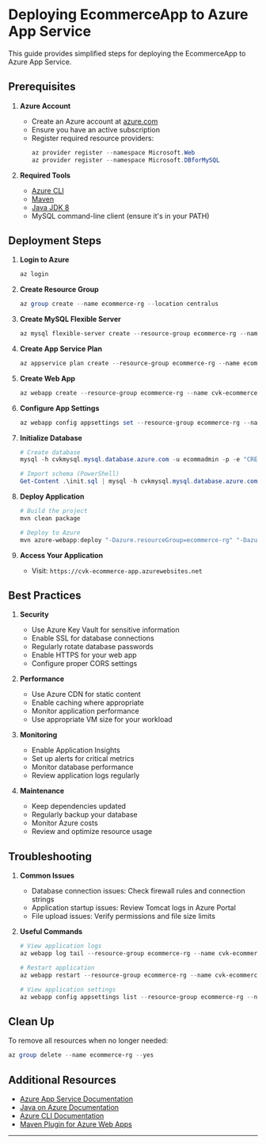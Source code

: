 # Deploying EcommerceApp to Azure App Service

This guide provides simplified steps for deploying the EcommerceApp to Azure App Service.

## Prerequisites

1.  **Azure Account**
    *   Create an Azure account at [azure.com](https://azure.com)
    *   Ensure you have an active subscription
    *   Register required resource providers:
        ```powershell
        az provider register --namespace Microsoft.Web
        az provider register --namespace Microsoft.DBforMySQL
        ```

2.  **Required Tools**
    *   [Azure CLI](https://docs.microsoft.com/en-us/cli/azure/install-azure-cli)
    *   [Maven](https://maven.apache.org/download.cgi)
    *   [Java JDK 8](https://www.oracle.com/java/technologies/javase/javase8-archive-downloads.html)
    *   MySQL command-line client (ensure it's in your PATH)

## Deployment Steps

1.  **Login to Azure**
    ```powershell
    az login
    ```

2.  **Create Resource Group**
    ```powershell
    az group create --name ecommerce-rg --location centralus
    ```

3.  **Create MySQL Flexible Server**
    ```powershell
    az mysql flexible-server create --resource-group ecommerce-rg --name cvkmysql --location centralus --admin-user ecommadmin --admin-password admin --sku-name B_Standard_B1ms --tier Burstable --version 5.7 --storage-size 32 --public-access 0.0.0.0
    ```

4.  **Create App Service Plan**
    ```powershell
    az appservice plan create --resource-group ecommerce-rg --name ecommerce-app-plan --location centralus --sku B1 --is-linux
    ```

5.  **Create Web App**
    ```powershell
    az webapp create --resource-group ecommerce-rg --name cvk-ecommerce-app --runtime "TOMCAT:8.5-jre8" --plan ecommerce-app-plan
    ```

6.  **Configure App Settings**
    ```powershell
    az webapp config appsettings set --resource-group ecommerce-rg --name cvk-ecommerce-app --settings "DB_HOST=cvkmysql.mysql.database.azure.com:3306" "DB_NAME=ecommerce_db" "DB_USER=ecommadmin" "DB_PASSWORD=admin"
    ```

7.  **Initialize Database**
    ```powershell
    # Create database
    mysql -h cvkmysql.mysql.database.azure.com -u ecommadmin -p -e "CREATE DATABASE IF NOT EXISTS ecommerce_db;"
    
    # Import schema (PowerShell)
    Get-Content .\init.sql | mysql -h cvkmysql.mysql.database.azure.com -u ecommadmin -p ecommerce_db
    ```

8.  **Deploy Application**
    ```powershell
    # Build the project
    mvn clean package

    # Deploy to Azure
    mvn azure-webapp:deploy "-Dazure.resourceGroup=ecommerce-rg" "-Dazure.appName=cvk-ecommerce-app" "-Dazure.region=centralus"
    ```

9.  **Access Your Application**
    *   Visit: `https://cvk-ecommerce-app.azurewebsites.net`

## Best Practices

1.  **Security**
    *   Use Azure Key Vault for sensitive information
    *   Enable SSL for database connections
    *   Regularly rotate database passwords
    *   Enable HTTPS for your web app
    *   Configure proper CORS settings

2.  **Performance**
    *   Use Azure CDN for static content
    *   Enable caching where appropriate
    *   Monitor application performance
    *   Use appropriate VM size for your workload

3.  **Monitoring**
    *   Enable Application Insights
    *   Set up alerts for critical metrics
    *   Monitor database performance
    *   Review application logs regularly

4.  **Maintenance**
    *   Keep dependencies updated
    *   Regularly backup your database
    *   Monitor Azure costs
    *   Review and optimize resource usage

## Troubleshooting

1.  **Common Issues**
    *   Database connection issues: Check firewall rules and connection strings
    *   Application startup issues: Review Tomcat logs in Azure Portal
    *   File upload issues: Verify permissions and file size limits

2.  **Useful Commands**
    ```powershell
    # View application logs
    az webapp log tail --resource-group ecommerce-rg --name cvk-ecommerce-app

    # Restart application
    az webapp restart --resource-group ecommerce-rg --name cvk-ecommerce-app

    # View application settings
    az webapp config appsettings list --resource-group ecommerce-rg --name cvk-ecommerce-app
    ```

## Clean Up

To remove all resources when no longer needed:
```powershell
az group delete --name ecommerce-rg --yes
```

## Additional Resources

*   [Azure App Service Documentation](https://docs.microsoft.com/en-us/azure/app-service/)
*   [Java on Azure Documentation](https://docs.microsoft.com/en-us/azure/developer/java/)
*   [Azure CLI Documentation](https://docs.microsoft.com/en-us/cli/azure/)
*   [Maven Plugin for Azure Web Apps](https://github.com/microsoft/azure-maven-plugins/wiki/Azure-Web-App-Maven-Plugin)

---